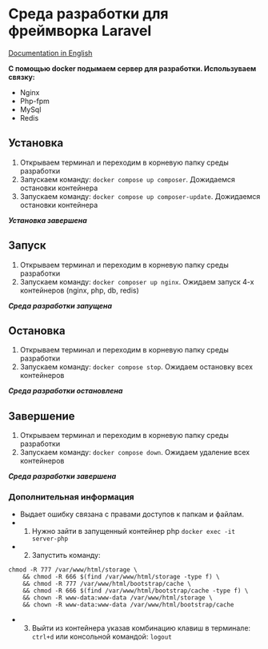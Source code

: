 # Среда разработки для фреймворка Laravel

[Documentation in English](https://github.com/avxman/docker/blob/master/readme.md)

**С помощью docker подымаем сервер для разработки. Используваем связку:**
* Nginx
* Php-fpm
* MySql
* Redis

## Установка
1. Открываем терминал и переходим в корневую папку среды разработки
2. Запускаем команду: `docker compose up composer`. Дожидаемся остановки контейнера
3. Запускаем команду: `docker compose up composer-update`. Дожидаемся остановки контейнера

***Установка завершена***

## Запуск
1. Открываем терминал и переходим в корневую папку среды разработки
2. Запускаем команду: `docker composer up nginx`. Ожидаем запуск 4-х контейнеров
   (nginx, php, db, redis)

***Среда разработки запущена***

## Остановка
1. Открываем терминал и переходим в корневую папку среды разработки
2. Запускаем команду: `docker compose stop`. Ожидаем остановку всех контейнеров

***Среда разработки остановлена***

## Завершение
1. Открываем терминал и переходим в корневую папку среды разработки
2. Запускаем команду: `docker compose down`. Ожидаем удаление всех контейнеров

***Среда разработки завершена***

### Дополнительная информация
* Выдает ошибку связана с правами доступов к папкам и файлам.
* 1. Нужно зайти в запущенный контейнер php `docker exec -it server-php`
* 2. Запустить команду:
```shell
chmod -R 777 /var/www/html/storage \
    && chmod -R 666 $(find /var/www/html/storage -type f) \
    && chmod -R 777 /var/www/html/bootstrap/cache \
    && chmod -R 666 $(find /var/www/html/bootstrap/cache -type f) \
    && chown -R www-data:www-data /var/www/html/storage \
    && chown -R www-data:www-data /var/www/html/bootstrap/cache
```
* 3. Выйти из контейнера указав комбинацию клавиш в терминале: `ctrl+d`
     или консольной командой: `logout`
